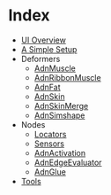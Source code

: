 # Index

- [UI Overview](ui_overview)
- [A Simple Setup](simple_setup)
- Deformers </br>
    - [AdnMuscle](muscle) </br>
    - [AdnRibbonMuscle](ribbon) </br>
    - [AdnFat](fat) </br>
    - [AdnSkin](skin) </br>
    - [AdnSkinMerge](skin_merge) </br>
    - [AdnSimshape](simshape) </br>
- Nodes </br>
    - [Locators](locators) </br>
    - [Sensors](sensors) </br>
    - [AdnActivation](activation) </br>
    - [AdnEdgeEvaluator](edge_evaluator) </br>
    - [AdnGlue](glue) </br>
- [Tools](tools)
